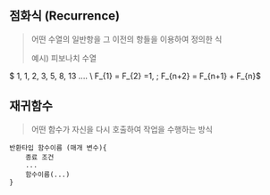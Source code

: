 ## 점화식 (Recurrence)
> 어떤 수열의 일반항을 그 이전의 항들을 이용하여 정의한 식
>
> 예시) 피보나치 수열

$ 1, 1, 2, 3, 5, 8, 13 .... \\ F_{1} = F_{2} =1, \; F_{n+2} = F_{n+1} + F_{n}$

## 재귀함수
> 어떤 함수가 자신을 다시 호출하여 작업을 수행하는 방식
>
```
반환타입 함수이름 (매개 변수){
    종료 조건
    ...
    함수이름(...)
}
```